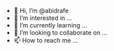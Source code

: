 - 👋 Hi, I’m @abidrafe
- 👀 I’m interested in ...
- 🌱 I’m currently learning ...
- 💞️ I’m looking to collaborate on ...
- 📫 How to reach me ...

<!---
abidrafe/abidrafe is a ✨ special ✨ repository because its `README.md` (this file) appears on your GitHub profile.
You can click the Preview link to take a look at your changes.
--->
